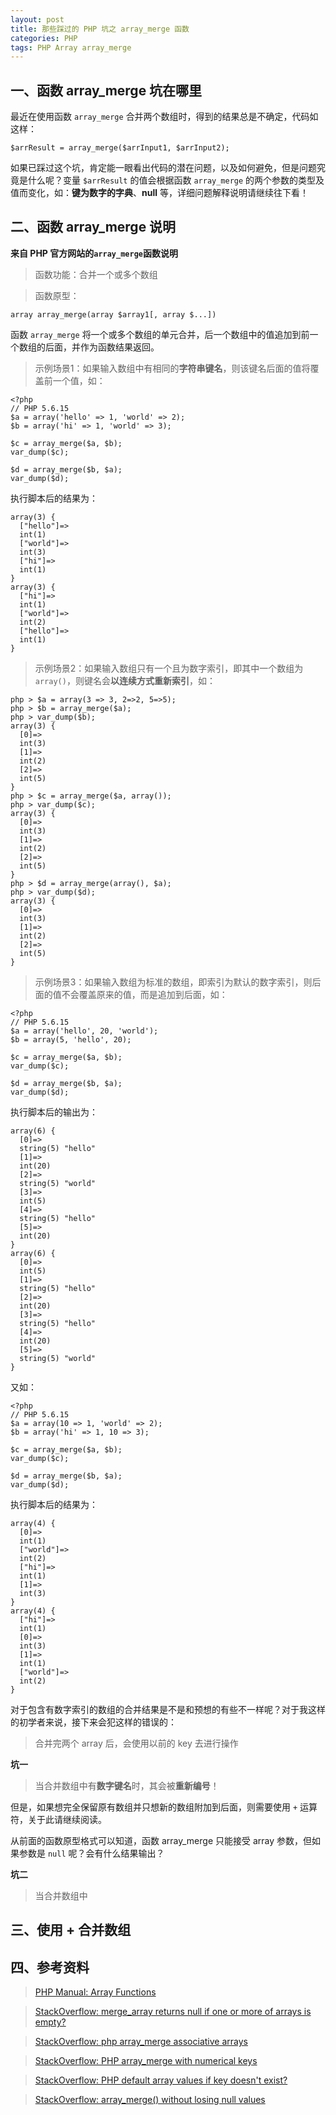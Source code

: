```yaml
---
layout: post
title: 那些踩过的 PHP 坑之 array_merge 函数
categories: PHP
tags: PHP Array array_merge
---
```


## 一、函数 array_merge 坑在哪里

最近在使用函数 `array_merge` 合并两个数组时，得到的结果总是不确定，代码如这样：

    $arrResult = array_merge($arrInput1, $arrInput2);
    
如果已踩过这个坑，肯定能一眼看出代码的潜在问题，以及如何避免，但是问题究竟是什么呢？变量 `$arrResult` 的值会根据函数 `array_merge` 的两个参数的类型及值而变化，如：**键为数字的字典**、**null** 等，详细问题解释说明请继续往下看！

<!--more-->

## 二、函数 array_merge 说明

**来自 PHP 官方网站的`array_merge`函数说明**

> 函数功能：合并一个或多个数组

> 函数原型：
    
    array array_merge(array $array1[, array $...])

函数 `array_merge` 将一个或多个数组的单元合并，后一个数组中的值追加到前一个数组的后面，并作为函数结果返回。

> 示例场景1：如果输入数组中有相同的**字符串键名**，则该键名后面的值将覆盖前一个值，如：

	<?php
	// PHP 5.6.15
	$a = array('hello' => 1, 'world' => 2);
	$b = array('hi' => 1, 'world' => 3);
	
	$c = array_merge($a, $b);
	var_dump($c);
	
	$d = array_merge($b, $a);
	var_dump($d);

执行脚本后的结果为：

	array(3) {
	  ["hello"]=>
	  int(1)
	  ["world"]=>
	  int(3)
	  ["hi"]=>
	  int(1)
	}
	array(3) {
	  ["hi"]=>
	  int(1)
	  ["world"]=>
	  int(2)
	  ["hello"]=>
	  int(1)
	}

> 示例场景2：如果输入数组只有一个且为数字索引，即其中一个数组为 `array()`，则键名会**以连续方式重新索引**，如：

	php > $a = array(3 => 3, 2=>2, 5=>5);
	php > $b = array_merge($a);
	php > var_dump($b);
	array(3) {
	  [0]=>
	  int(3)
	  [1]=>
	  int(2)
	  [2]=>
	  int(5)
	}
	php > $c = array_merge($a, array());
	php > var_dump($c);
	array(3) {
	  [0]=>
	  int(3)
	  [1]=>
	  int(2)
	  [2]=>
	  int(5)
	}
	php > $d = array_merge(array(), $a);
	php > var_dump($d);
	array(3) {
	  [0]=>
	  int(3)
	  [1]=>
	  int(2)
	  [2]=>
	  int(5)
	}

> 示例场景3：如果输入数组为标准的数组，即索引为默认的数字索引，则后面的值不会覆盖原来的值，而是追加到后面，如：

	<?php
	// PHP 5.6.15
	$a = array('hello', 20, 'world');
	$b = array(5, 'hello', 20);
	
	$c = array_merge($a, $b);
	var_dump($c);
	
	$d = array_merge($b, $a);
	var_dump($d);
	
执行脚本后的输出为：

	array(6) {
	  [0]=>
	  string(5) "hello"
	  [1]=>
	  int(20)
	  [2]=>
	  string(5) "world"
	  [3]=>
	  int(5)
	  [4]=>
	  string(5) "hello"
	  [5]=>
	  int(20)
	}
	array(6) {
	  [0]=>
	  int(5)
	  [1]=>
	  string(5) "hello"
	  [2]=>
	  int(20)
	  [3]=>
	  string(5) "hello"
	  [4]=>
	  int(20)
	  [5]=>
	  string(5) "world"
	}

又如：

	<?php
    // PHP 5.6.15
	$a = array(10 => 1, 'world' => 2);
	$b = array('hi' => 1, 10 => 3);
	
	$c = array_merge($a, $b);
	var_dump($c);
	
	$d = array_merge($b, $a);
	var_dump($d);

执行脚本后的结果为：

	array(4) {
	  [0]=>
	  int(1)
	  ["world"]=>
	  int(2)
	  ["hi"]=>
	  int(1)
	  [1]=>
	  int(3)
	}
	array(4) {
	  ["hi"]=>
	  int(1)
	  [0]=>
	  int(3)
	  [1]=>
	  int(1)
	  ["world"]=>
	  int(2)
	}

对于包含有数字索引的数组的合并结果是不是和预想的有些不一样呢？对于我这样的初学者来说，接下来会犯这样的错误的：

> 合并完两个 array 后，会使用以前的 key 去进行操作

**坑一**

> 当合并数组中有**数字键名**时，其会被**重新编号**！

但是，如果想完全保留原有数组并只想新的数组附加到后面，则需要使用 `+` 运算符，关于此请继续阅读。

从前面的函数原型格式可以知道，函数 array_merge 只能接受 array 参数，但如果参数是 `null` 呢？会有什么结果输出？

**坑二**

> 当合并数组中

## 三、使用 + 合并数组


## 四、参考资料

> [PHP Manual: Array Functions](http://php.net/manual/en/function.array-merge.php)

> [StackOverflow: merge_array returns null if one or more of arrays is empty?](http://stackoverflow.com/questions/19711491/merge-array-returns-null-if-one-or-more-of-arrays-is-empty/19712372#19712372)

> [StackOverflow: php array_merge associative arrays](http://stackoverflow.com/questions/5233721/php-array-merge-associative-arrays)

> [StackOverflow: PHP array_merge with numerical keys](http://stackoverflow.com/questions/5929642/php-array-merge-with-numerical-keys/5929690#5929690)

> [StackOverflow: PHP default array values if key doesn't exist?](http://stackoverflow.com/questions/9555758/php-default-array-values-if-key-doesnt-exist/17443217#17443217)

> [StackOverflow: array_merge() without losing null values](http://stackoverflow.com/questions/24868372/array-merge-without-losing-null-values)
